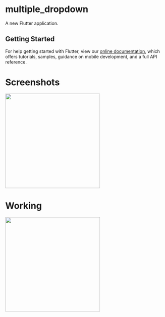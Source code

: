 # multiple_dropdown

A new Flutter application.

## Getting Started


For help getting started with Flutter, view our
[online documentation](https://flutter.dev/docs), which offers tutorials,
samples, guidance on mobile development, and a full API reference.

# Screenshots

<img src="https://user-images.githubusercontent.com/73339220/103188520-8c666500-48ea-11eb-8ca1-edabe2559675.jpg" width=300 />

# Working

<img src="https://user-images.githubusercontent.com/73339220/103188528-98eabd80-48ea-11eb-8c6e-bae5b5be3c4d.gif" width=300 />